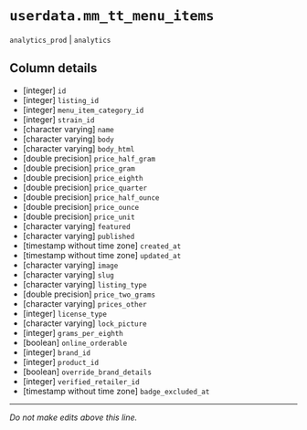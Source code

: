 # `userdata.mm_tt_menu_items`
`analytics_prod` | `analytics`

## Column details
* [integer]   `id`
* [integer]   `listing_id`
* [integer]   `menu_item_category_id`
* [integer]   `strain_id`
* [character varying] `name`
* [character varying] `body`
* [character varying] `body_html`
* [double precision] `price_half_gram`
* [double precision] `price_gram`
* [double precision] `price_eighth`
* [double precision] `price_quarter`
* [double precision] `price_half_ounce`
* [double precision] `price_ounce`
* [double precision] `price_unit`
* [character varying] `featured`
* [character varying] `published`
* [timestamp without time zone] `created_at`
* [timestamp without time zone] `updated_at`
* [character varying] `image`
* [character varying] `slug`
* [character varying] `listing_type`
* [double precision] `price_two_grams`
* [character varying] `prices_other`
* [integer]   `license_type`
* [character varying] `lock_picture`
* [integer]   `grams_per_eighth`
* [boolean]   `online_orderable`
* [integer]   `brand_id`
* [integer]   `product_id`
* [boolean]   `override_brand_details`
* [integer]   `verified_retailer_id`
* [timestamp without time zone] `badge_excluded_at`

-------------------------------------------------------------------------------
*Do not make edits above this line.*
